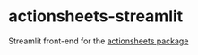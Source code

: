 # actionsheets-streamlit
Streamlit front-end for the [actionsheets package](https://github.com/niekdt/actionsheets)
